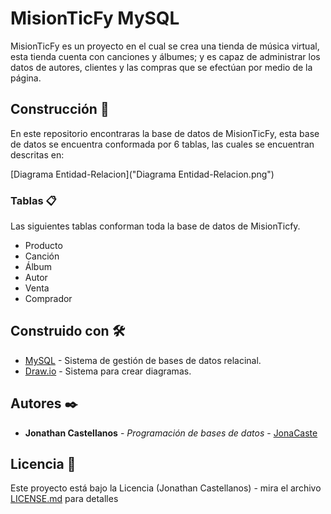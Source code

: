 # MisionTicFy MySQL

MisionTicFy es un proyecto en el cual se crea una tienda de música virtual, esta tienda cuenta con canciones y álbumes; y es capaz de administrar los datos de autores,
clientes y las compras que se efectúan por medio de la página.

## Construcción 🚀

En este repositorio encontraras la base de datos de MisionTicFy, esta base de datos se encuentra conformada por 6 tablas, las cuales se encuentran descritas en:

[Diagrama Entidad-Relacion]("Diagrama Entidad-Relacion.png")

### Tablas 📋

Las siguientes tablas conforman toda la base de datos de MisionTicfy.

* Producto
* Canción
* Álbum
* Autor
* Venta
* Comprador

## Construido con 🛠️

* [MySQL](https://www.mysql.com/) - Sistema de gestión de bases de datos relacinal.
* [Draw.io](https://app.diagrams.net/) - Sistema para crear diagramas.

## Autores ✒️

* **Jonathan Castellanos** - *Programación de bases de datos* - [JonaCaste](https://github.com/JonaCaste)

## Licencia 📄

Este proyecto está bajo la Licencia (Jonathan Castellanos) - mira el archivo [LICENSE.md](LICENSE.md) para detalles
